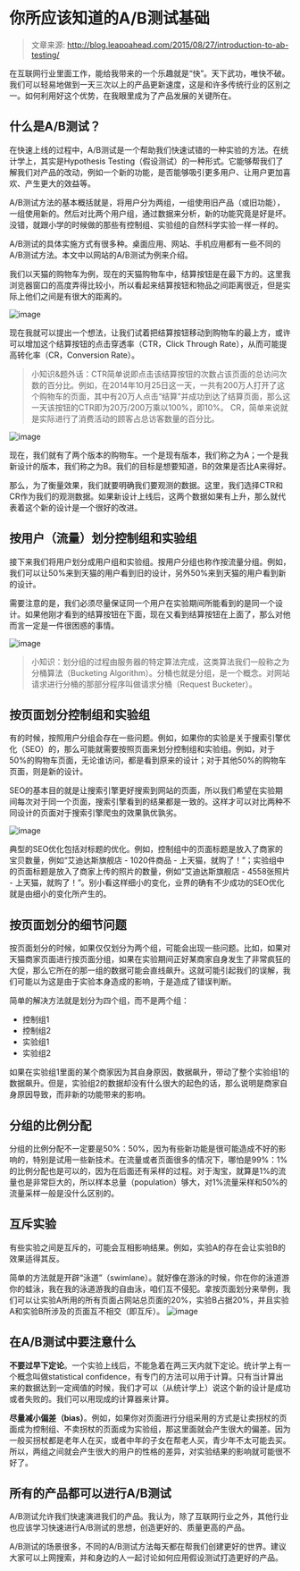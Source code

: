 # 你所应该知道的A/B测试基础
> 文章来源: http://blog.leapoahead.com/2015/08/27/introduction-to-ab-testing/

在互联网行业里面工作，能给我带来的一个乐趣就是“快”。天下武功，唯快不破。我们可以轻易地做到一天三次以上的产品更新速度，这是和许多传统行业的区别之一。如何利用好这个优势，在我眼里成为了产品发展的关键所在。

## 什么是A/B测试？
在快速上线的过程中，A/B测试是一个帮助我们快速试错的一种实验的方法。在统计学上，其实是Hypothesis Testing（假设测试）的一种形式。它能够帮我们了解我们对产品的改动，例如一个新的功能，是否能够吸引更多用户、让用户更加喜欢、产生更大的效益等。

A/B测试方法的基本概括就是，将用户分为两组，一组使用旧产品（或旧功能），一组使用新的。然后对比两个用户组，通过数据来分析，新的功能究竟是好是坏。没错，就跟小学的时候做的那些有控制组、实验组的自然科学实验一样一样的。

A/B测试的具体实施方式有很多种。桌面应用、网站、手机应用都有一些不同的A/B测试方法。本文中以网站的A/B测试为例来介绍。

我们以天猫的购物车为例，现在的天猫购物车中，结算按钮是在最下方的。这里我浏览器窗口的高度弄得比较小，所以看起来结算按钮和物品之间距离很近，但是实际上他们之间是有很大的距离的。

 ![image](http://blog.leapoahead.com/2015/08/27/introduction-to-ab-testing/tmall-cart.png)

现在我就可以提出一个想法，让我们试着把结算按钮移动到购物车的最上方，或许可以增加这个结算按钮的点击穿透率（CTR，Click Through Rate），从而可能提高转化率（CR，Conversion Rate）。

> 小知识&题外话：CTR简单说即点击该结算按钮的次数占该页面的总访问次数的百分比。例如，在2014年10月25日这一天，一共有200万人打开了这个购物车的页面，其中有20万人点击“结算”并成功到达了结算页面，那么这一天该按钮的CTR即为20万/200万乘以100%，即10%。
> CR，简单来说就是实际进行了消费活动的顾客占总访客数量的百分比。

![image](http://blog.leapoahead.com/2015/08/27/introduction-to-ab-testing/tmall-cart-new.png)

现在，我们就有了两个版本的购物车。一个是现有版本，我们称之为A；一个是我新设计的版本，我们称之为B。我们的目标是想要知道，B的效果是否比A来得好。

那么，为了衡量效果，我们就要明确我们要观测的数据。这里，我们选择CTR和CR作为我们的观测数据。如果新设计上线后，这两个数据如果有上升，那么就代表着这个新的设计是一个很好的改进。

## 按用户（流量）划分控制组和实验组
接下来我们将用户划分成用户组和实验组。按用户分组也称作按流量分组。例如，我们可以让50%来到天猫的用户看到旧的设计，另外50%来到天猫的用户看到新的设计。

需要注意的是，我们必须尽量保证同一个用户在实验期间所能看到的是同一个设计。如果他刚才看到的结算按钮在下面，现在又看到结算按钮在上面了，那么对他而言一定是一件很困惑的事情。

![image](http://blog.leapoahead.com/2015/08/27/introduction-to-ab-testing/request-bucketing.png)

> 小知识：划分组的过程由服务器的特定算法完成，这类算法我们一般称之为分桶算法（Bucketing Algorithm）。分桶也就是分组，是一个概念。对网站请求进行分桶的那部分程序叫做请求分桶（Request Bucketer）。

## 按页面划分控制组和实验组
有的时候，按照用户分组会存在一些问题。例如，如果你的实验是关于搜索引擎优化（SEO）的，那么可能就需要按照页面来划分控制组和实验组。例如，对于50%的购物车页面，无论谁访问，都是看到原来的设计；对于其他50%的购物车页面，则是新的设计。

SEO的基本目的就是让搜索引擎更好搜索到网站的页面，所以我们希望在实验期间每次对于同一个页面，搜索引擎看到的结果都是一致的。这样才可以对比两种不同设计的页面对于搜索引擎爬虫的效果孰优孰劣。

![image](http://blog.leapoahead.com/2015/08/27/introduction-to-ab-testing/seo-bucketing.png)

典型的SEO优化包括对标题的优化。例如，控制组中的页面标题是放入了商家的宝贝数量，例如“艾迪达斯旗舰店 - 1020件商品 - 上天猫，就购了！”；实验组中的页面标题是放入了商家上传的照片的数量，例如“艾迪达斯旗舰店 - 4558张照片 - 上天猫，就购了！”。别小看这样细小的变化，业界的确有不少成功的SEO优化就是由细小的变化所产生的。


## 按页面划分的细节问题
按页面划分的时候，如果仅仅划分为两个组，可能会出现一些问题。比如，如果对天猫商家页面进行按页面分组，如果在实验期间正好某商家自身发生了非常疯狂的大促，那么它所在的那一组的数据可能会直线飙升。这就可能引起我们的误解，我们可能以为这是由于实验本身造成的影响，于是造成了错误判断。

简单的解决方法就是划分为四个组，而不是两个组：
- 控制组1
- 控制组2
- 实验组1
- 实验组2

如果在实验组1里面的某个商家因为其自身原因，数据飙升，带动了整个实验组1的数据飙升。但是，实验组2的数据却没有什么很大的起色的话，那么说明是商家自身原因导致，而非新的功能带来的影响。


## 分组的比例分配
分组的比例分配不一定要是50%：50%，因为有些新功能是很可能造成不好的影响的，特别是试用一些新技术。在流量或者页面很多的情况下，哪怕是99%：1%的比例分配也是可以的，因为在后面还有采样的过程。对于淘宝，就算是1%的流量也是非常巨大的，所以样本总量（population）够大，对1%流量采样和50%的流量采样一般是没什么区别的。

## 互斥实验
有些实验之间是互斥的，可能会互相影响结果。例如，实验A的存在会让实验B的效果适得其反。

简单的方法就是开辟“泳道”（swimlane）。就好像在游泳的时候，你在你的泳道游你的蛙泳，我在我的泳道游我的自由泳，咱们互不侵犯。拿按页面划分来举例，我们可以让实验A所用的所有页面占网站总页面的20%，实验B占据20%，并且实验A和实验B所涉及的页面互不相交（即互斥）。
![image](http://blog.leapoahead.com/2015/08/27/introduction-to-ab-testing/swimlanes.png)

## 在A/B测试中要注意什么
**不要过早下定论**。一个实验上线后，不能急着在两三天内就下定论。统计学上有一个概念叫做statistical confidence，有专门的方法可以用于计算。只有当计算出来的数据达到一定阀值的时候，我们才可以（从统计学上）说这个新的设计是成功或者失败的。我们可以用现成的计算器来计算。

**尽量减小偏差（bias）**。例如，如果你对页面进行分组采用的方式是让卖拐杖的页面成为控制组、不卖拐杖的页面成为实验组，那这里面就会产生很大的偏差。因为一般买拐杖都是老年人在买，或者中年的子女在帮老人买，青少年不太可能去买。所以，两组之间就会产生很大的用户的性格的差异，对实验结果的影响就可能很不好了。


## 所有的产品都可以进行A/B测试
A/B测试允许我们快速演进我们的产品。我认为，除了互联网行业之外，其他行业也应该学习快速进行A/B测试的思想，创造更好的、质量更高的产品。

A/B测试的场景很多，不同的A/B测试方法每天都在帮我们创建更好的世界。建议大家可以上网搜索，并和身边的人一起讨论如何应用假设测试打造更好的产品。
